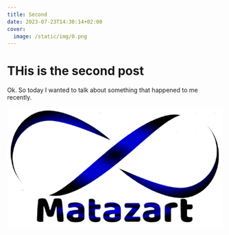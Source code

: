 ```yaml
---
title: Second
date: 2023-07-23T14:30:14+02:00
cover:
  image: /static/img/0.png
---
```

# THis is the second post

Ok. So today I wanted to talk about something that happened to me recently.

<p style="text-align: center"><img src="/static/img/matazart-logo.png"></p>